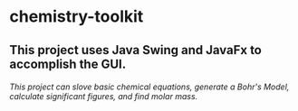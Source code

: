 # chemistry-toolkit
## This project uses Java Swing and JavaFx to accomplish the GUI.
###### This project can slove basic chemical equations, generate a Bohr's Model, calculate significant figures, and find molar mass.
